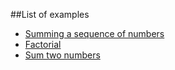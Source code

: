 ##List of examples

- [Summing a sequence of numbers](/example/sequence_sum)
- [Factorial](/example/fact)
- [Sum two numbers](/example/sum_two_numbers)